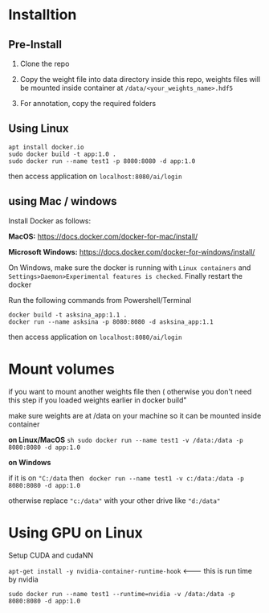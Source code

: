 ﻿# Installtion

## Pre-Install
1. Clone the repo

2. Copy the weight file into data directory inside this repo, weights files will be mounted inside container at ```/data/<your_weights_name>.hdf5```

3. For annotation, copy the required folders

## Using Linux 
```apt update 
apt install docker.io
sudo docker build -t app:1.0 . 
sudo docker run --name test1 -p 8080:8080 -d app:1.0
```
then access application on ```localhost:8080/ai/login```

## using Mac / windows

Install Docker as follows:

**MacOS:**  https://docs.docker.com/docker-for-mac/install/

**Microsoft Windows:** https://docs.docker.com/docker-for-windows/install/

On Windows, make sure the docker is running with ```Linux containers``` and ```Settings>Daemon>Experimental features is checked```. 
Finally restart the docker

Run the following commands from Powershell/Terminal 

```
docker build -t asksina_app:1.1 . 
docker run --name asksina -p 8080:8080 -d asksina_app:1.1
```
then access application on ```localhost:8080/ai/login```

# Mount volumes

if you want to mount another weights file then ( otherwise you don't need this step if you loaded weights earlier in docker build"

make sure weights are at /data on your machine so it can be mounted inside container

**on Linux/MacOS**
```sh sudo docker run --name test1 -v /data:/data -p 8080:8080 -d app:1.0```

**on Windows** 

if it is on ```"C:/data``` then ``` docker run --name test1 -v c:/data:/data -p 8080:8080 -d app:1.0```

otherwise replace ```"c:/data"``` with your other drive like ```"d:/data"```

# Using GPU on Linux
Setup CUDA and cudaNN

```apt-get install -y nvidia-container-runtime-hook``` <--- this is run time by nvidia

```sudo docker run --name test1 --runtime=nvidia -v /data:/data -p 8080:8080 -d app:1.0```
